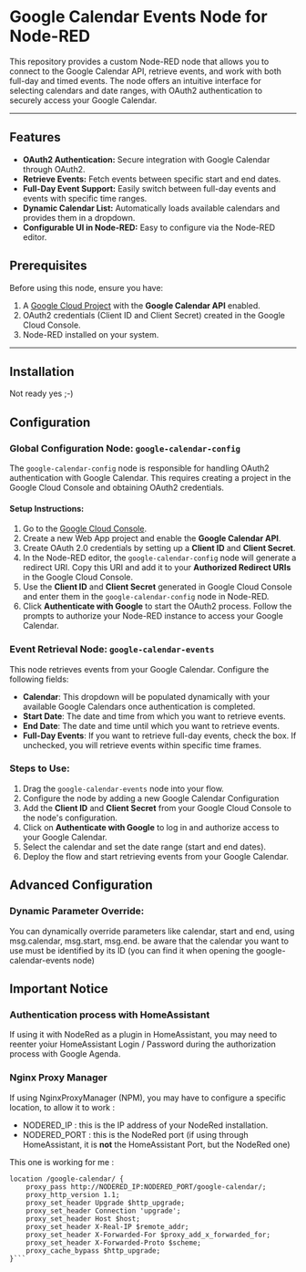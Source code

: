 # Google Calendar Events Node for Node-RED

This repository provides a custom Node-RED node that allows you to connect to the Google Calendar API, retrieve events, and work with both full-day and timed events. The node offers an intuitive interface for selecting calendars and date ranges, with OAuth2 authentication to securely access your Google Calendar.

---

## Features

- **OAuth2 Authentication:** Secure integration with Google Calendar through OAuth2.
- **Retrieve Events:** Fetch events between specific start and end dates.
- **Full-Day Event Support:** Easily switch between full-day events and events with specific time ranges.
- **Dynamic Calendar List:** Automatically loads available calendars and provides them in a dropdown.
- **Configurable UI in Node-RED:** Easy to configure via the Node-RED editor.

## Prerequisites

Before using this node, ensure you have:

1. A [Google Cloud Project](https://console.cloud.google.com/) with the **Google Calendar API** enabled.
2. OAuth2 credentials (Client ID and Client Secret) created in the Google Cloud Console.
3. Node-RED installed on your system.

---

## Installation

Not ready yes ;-)

## Configuration

### Global Configuration Node: `google-calendar-config`

The `google-calendar-config` node is responsible for handling OAuth2 authentication with Google Calendar. This requires creating a project in the Google Cloud Console and obtaining OAuth2 credentials.

#### Setup Instructions:

1. Go to the [Google Cloud Console](https://console.cloud.google.com/).
2. Create a new Web App project and enable the **Google Calendar API**.
3. Create OAuth 2.0 credentials by setting up a **Client ID** and **Client Secret**.
4. In the Node-RED editor, the `google-calendar-config` node will generate a redirect URI. Copy this URI and add it to your **Authorized Redirect URIs** in the Google Cloud Console.
5. Use the **Client ID** and **Client Secret** generated in Google Cloud Console and enter them in the `google-calendar-config` node in Node-RED.
6. Click **Authenticate with Google** to start the OAuth2 process. Follow the prompts to authorize your Node-RED instance to access your Google Calendar.

### Event Retrieval Node: `google-calendar-events`

This node retrieves events from your Google Calendar. Configure the following fields:

- **Calendar**: This dropdown will be populated dynamically with your available Google Calendars once authentication is completed.
- **Start Date**: The date and time from which you want to retrieve events.
- **End Date**: The date and time until which you want to retrieve events.
- **Full-Day Events**: If you want to retrieve full-day events, check the box. If unchecked, you will retrieve events within specific time frames.

### Steps to Use:

1. Drag the `google-calendar-events` node into your flow.
2. Configure the node by adding a new Google Calendar Configuration
3. Add the **Client ID** and **Client Secret** from your Google Cloud Console to the node's configuration.
4. Click on **Authenticate with Google** to log in and authorize access to your Google Calendar.
5. Select the calendar and set the date range (start and end dates).
6. Deploy the flow and start retrieving events from your Google Calendar.

## Advanced Configuration
### Dynamic Parameter Override:

You can dynamically override parameters like calendar, start and end, using msg.calendar, msg.start, msg.end.
be aware that the calendar you want to use must be identified by its ID (you can find it when opening the google-calendar-events node)


## Important Notice
### Authentication process with HomeAssistant
If using it with NodeRed as a plugin in HomeAssistant, you may need to reenter yoiur HomeAssistant Login / Password during the authorization process with Google Agenda.

### Nginx Proxy Manager
If using NginxProxyManager (NPM), you may have to configure a specific location, to allow it to work : 

- NODERED_IP : this is the IP address of your NodeRed installation.
- NODERED_PORT : this is the NodeRed port (if using through HomeAssistant, it is **not** the HomeAssistant Port, but the NodeRed one)

This one is working for me :

```
location /google-calendar/ {
    proxy_pass http://NODERED_IP:NODERED_PORT/google-calendar/; 
    proxy_http_version 1.1;
    proxy_set_header Upgrade $http_upgrade;
    proxy_set_header Connection 'upgrade';
    proxy_set_header Host $host;
    proxy_set_header X-Real-IP $remote_addr;
    proxy_set_header X-Forwarded-For $proxy_add_x_forwarded_for;
    proxy_set_header X-Forwarded-Proto $scheme;
    proxy_cache_bypass $http_upgrade;
}```
